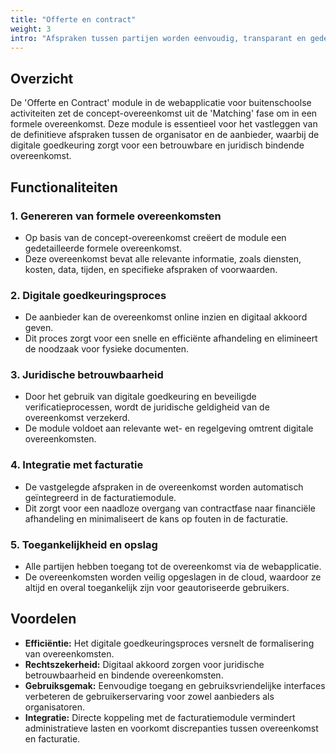 ```yaml
---
title: "Offerte en contract"
weight: 3
intro: "Afspraken tussen partijen worden eenvoudig, transparant en gedegen vastgelegd en voldoen aan wet en regelgeving."
---
```


## Overzicht

De 'Offerte en Contract' module in de webapplicatie voor buitenschoolse activiteiten zet de concept-overeenkomst uit de 'Matching' fase om in een formele overeenkomst. Deze module is essentieel voor het vastleggen van de definitieve afspraken tussen de organisator en de aanbieder, waarbij de digitale goedkeuring zorgt voor een betrouwbare en juridisch bindende overeenkomst.

## Functionaliteiten

### 1. Genereren van formele overeenkomsten

- Op basis van de concept-overeenkomst creëert de module een gedetailleerde formele overeenkomst.
- Deze overeenkomst bevat alle relevante informatie, zoals diensten, kosten, data, tijden, en specifieke afspraken of voorwaarden.

### 2. Digitale goedkeuringsproces

- De aanbieder kan de overeenkomst online inzien en digitaal akkoord geven.
- Dit proces zorgt voor een snelle en efficiënte afhandeling en elimineert de noodzaak voor fysieke documenten.

### 3. Juridische betrouwbaarheid

- Door het gebruik van digitale goedkeuring en beveiligde verificatieprocessen, wordt de juridische geldigheid van de overeenkomst verzekerd.
- De module voldoet aan relevante wet- en regelgeving omtrent digitale overeenkomsten.

### 4. Integratie met facturatie

- De vastgelegde afspraken in de overeenkomst worden automatisch geïntegreerd in de facturatiemodule.
- Dit zorgt voor een naadloze overgang van contractfase naar financiële afhandeling en minimaliseert de kans op fouten in de facturatie.

### 5. Toegankelijkheid en opslag

- Alle partijen hebben toegang tot de overeenkomst via de webapplicatie.
- De overeenkomsten worden veilig opgeslagen in de cloud, waardoor ze altijd en overal toegankelijk zijn voor geautoriseerde gebruikers.

## Voordelen

- **Efficiëntie:** Het digitale goedkeuringsproces versnelt de formalisering van overeenkomsten.
- **Rechtszekerheid:** Digitaal akkoord zorgen voor juridische betrouwbaarheid en bindende overeenkomsten.
- **Gebruiksgemak:** Eenvoudige toegang en gebruiksvriendelijke interfaces verbeteren de gebruikerservaring voor zowel aanbieders als organisatoren.
- **Integratie:** Directe koppeling met de facturatiemodule vermindert administratieve lasten en voorkomt discrepanties tussen overeenkomst en facturatie.
